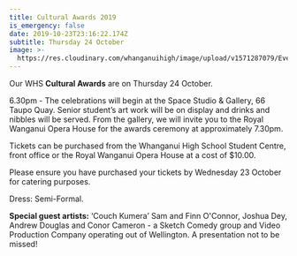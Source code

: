 ```yaml
---
title: Cultural Awards 2019
is_emergency: false
date: 2019-10-23T23:16:22.174Z
subtitle: Thursday 24 October
image: >-
  https://res.cloudinary.com/whanganuihigh/image/upload/v1571287079/Events/cultral_awards_ticket.jpg
---
```

Our WHS **Cultural Awards** are on Thursday 24 October.

6.30pm - The celebrations will begin at the Space Studio & Gallery, 66 Taupo Quay. Senior student’s art work will be on display and drinks and nibbles will be served. From the gallery, we will invite you to the Royal Wanganui Opera House for the awards ceremony at approximately 7.30pm.

Tickets can be purchased from the Whanganui High School Student Centre, front office or the Royal Wanganui Opera House at a cost of $10.00.

Please ensure you have purchased your tickets by Wednesday 23 October for catering purposes.

Dress: Semi-Formal.

**Special guest artists:** ‘Couch Kumera’ Sam and Finn O'Connor, Joshua Dey, Andrew Douglas and Conor Cameron - a Sketch Comedy group and Video Production Company operating out of Wellington. A presentation not to be missed!
